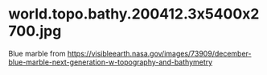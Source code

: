 # world.topo.bathy.200412.3x5400x2700.jpg

Blue marble from https://visibleearth.nasa.gov/images/73909/december-blue-marble-next-generation-w-topography-and-bathymetry
